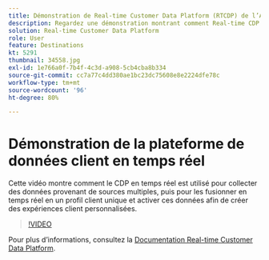 ```yaml
---
title: Démonstration de Real-time Customer Data Platform (RTCDP) de l’Adobe
description: Regardez une démonstration montrant comment Real-time CDP est utilisé pour collecter des données provenant de sources multiples, puis pour les fusionner en temps réel en un profil client unique et activer ces données afin de créer des expériences client personnalisées.
solution: Real-time Customer Data Platform
role: User
feature: Destinations
kt: 5291
thumbnail: 34558.jpg
exl-id: 1e766a0f-7b4f-4c3d-a908-5cb4cba8b334
source-git-commit: cc7a77c4dd380ae1bc23dc75608e8e2224dfe78c
workflow-type: tm+mt
source-wordcount: '96'
ht-degree: 80%

---
```


# Démonstration de la plateforme de données client en temps réel

Cette vidéo montre comment le CDP en temps réel est utilisé pour collecter des données provenant de sources multiples, puis pour les fusionner en temps réel en un profil client unique et activer ces données afin de créer des expériences client personnalisées.

>[!VIDEO](https://video.tv.adobe.com/v/34558?quality=12&learn=on)


Pour plus d’informations, consultez la [Documentation Real-time Customer Data Platform](https://experienceleague.adobe.com/docs/experience-platform/rtcdp/overview.html?lang=fr).